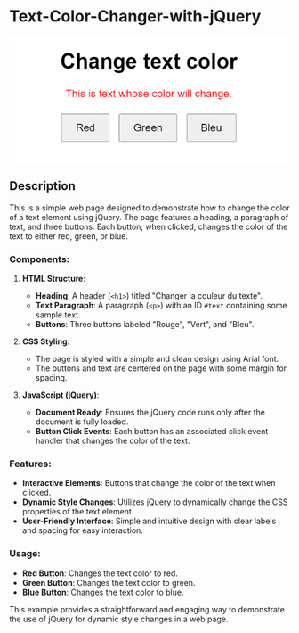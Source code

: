 # Text-Color-Changer-with-jQuery
<img src="ex1.png" align="center">

## Description
This is a simple web page designed to demonstrate how to change the color of a text element using jQuery. The page features a heading, a paragraph of text, and three buttons. Each button, when clicked, changes the color of the text to either red, green, or blue.

### Components:

1. **HTML Structure**:
    - **Heading**: A header (`<h1>`) titled "Changer la couleur du texte".
    - **Text Paragraph**: A paragraph (`<p>`) with an ID `#text` containing some sample text.
    - **Buttons**: Three buttons labeled "Rouge", "Vert", and "Bleu".

2. **CSS Styling**:
    - The page is styled with a simple and clean design using Arial font.
    - The buttons and text are centered on the page with some margin for spacing.

3. **JavaScript (jQuery)**:
    - **Document Ready**: Ensures the jQuery code runs only after the document is fully loaded.
    - **Button Click Events**: Each button has an associated click event handler that changes the color of the text.

### Features:
- **Interactive Elements**: Buttons that change the color of the text when clicked.
- **Dynamic Style Changes**: Utilizes jQuery to dynamically change the CSS properties of the text element.
- **User-Friendly Interface**: Simple and intuitive design with clear labels and spacing for easy interaction.

### Usage:
- **Red Button**: Changes the text color to red.
- **Green Button**: Changes the text color to green.
- **Blue Button**: Changes the text color to blue.

This example provides a straightforward and engaging way to demonstrate the use of jQuery for dynamic style changes in a web page.
